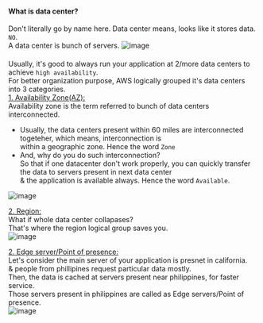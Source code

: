 #### What is data center?
Don't literally go by name here. Data center means, looks like it stores data. `NO`.</br>
A data center is bunch of servers.
![image](https://github.com/user-attachments/assets/3c417eb9-ed8a-4cf1-853a-70434a4b6955)

#### 
Usually, it's good to always run your application at 2/more data centers to achieve `high availability`.</br>
For better organization purpose, AWS logically grouped it's data centers into 3 categories.</br>
<ins>1. Availability Zone(AZ):</ins></br>
Availability zone is the term referred to bunch of data centers interconnected.</br>
- Usually, the data centers present within 60 miles are interconnected togeteher, which means, interconnection is</br> 
  within a geographic zone. Hence the word `Zone`</br> 
- And, why do you do such interconnection?</br> 
  So that if one datacenter don't work properly, you can quickly transfer the data to servers present in next data center</br>
  & the application is available always. Hence the word `Available`.

![image](https://github.com/user-attachments/assets/bf75b836-01b2-4b0b-9e58-fbc63ba328c6)

<ins>2. Region:</ins></br>
What if whole data center collapases?</br>
That's where the region logical group saves you.</br>
![image](https://github.com/user-attachments/assets/9a1b7303-730a-4264-bef8-fb0976943365)

<ins>2. Edge server/Point of presence:</ins></br>
Let's consider the main server of your application is presnet in california.</br>
& people from phillipines request particular data mostly.</br>
Then, the data is cached at servers present near philippines, for faster service.</br>
Those servers present in philippines are called as Edge servers/Point of presence.</br>
![image](https://github.com/user-attachments/assets/df5e056d-7aff-47c4-901f-b51c1d1a3fcb)


